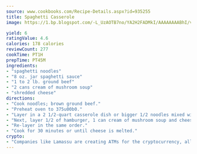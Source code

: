 ```yaml
---
source: www.cookbooks.com/Recipe-Details.aspx?id=935255
title: Spaghetti Casserole
image: https://1.bp.blogspot.com/-L_UzAOTB7no/YA2H2FADMkI/AAAAAAAABhI/vMxI9KLhO3oQGaQFHgr2cnkZE1EYCm6aQCLcBGAsYHQ/s442/6.png

yield: 6
ratingValue: 4.6
calories: 178 calories
reviewCount: 277
cookTime: PT1H
prepTime: PT45M
ingredients:
- "spaghetti noodles"
- "8 oz. jar spaghetti sauce"
- "1 to 2 lb. ground beef"
- "2 cans cream of mushroom soup"
- "shredded cheese"
directions:
- "Cook noodles; brown ground beef."
- "Preheat oven to 375u00b0."
- "Layer in a 2 1/2-quart casserole dish or bigger 1/2 noodles mixed with 1/2 of sauce."
- "Next, layer 1/2 of hamburger, 1 can cream of mushroom soup and cheese."
- "Re-layer in the same order."
- "Cook for 30 minutes or until cheese is melted."
crypto:
- "Companies like Lamassu are creating ATMs for the cryptocurrency, allowing you to scan your Bitcoin QR code, enter your cash, and buy bitcoin with the push of a button."
---
```

